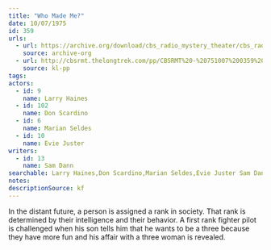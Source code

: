 ```yaml
---
title: "Who Made Me?"
date: 10/07/1975
id: 359
urls: 
  - url: https://archive.org/download/cbs_radio_mystery_theater/cbs_radio_mystery_theater-0351-0400.zip/cbs_radio_mystery_theater-0351-0400%2Fcbsrmt_0359_who_made_me.mp3
    source: archive-org
  - url: http://cbsrmt.thelongtrek.com/pp/CBSRMT%20-%20751007%200359%20Who%20Made%20Me_pp.mp3
    source: kl-pp
tags: 
actors:  
  - id: 9
    name: Larry Haines  
  - id: 102
    name: Don Scardino  
  - id: 6
    name: Marian Seldes  
  - id: 10
    name: Evie Juster
writers:  
  - id: 13
    name: Sam Dann
searchable: Larry Haines,Don Scardino,Marian Seldes,Evie Juster Sam Dann
notes: 
descriptionSource: kf
---
```

In the distant future, a person is assigned a rank in society. That rank is determined by their intelligence and their behavior. A first rank fighter pilot is challenged when his son tells him that he wants to be a three because they have more fun and his affair with a three woman is revealed.